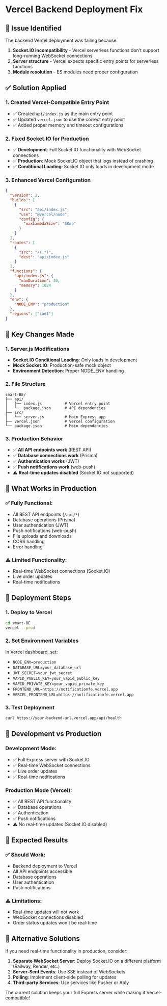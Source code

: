 # Vercel Backend Deployment Fix

## 🚨 **Issue Identified**

The backend Vercel deployment was failing because:
1. **Socket.IO incompatibility** - Vercel serverless functions don't support long-running WebSocket connections
2. **Server structure** - Vercel expects specific entry points for serverless functions
3. **Module resolution** - ES modules need proper configuration

## ✅ **Solution Applied**

### **1. Created Vercel-Compatible Entry Point**
- ✅ Created `api/index.js` as the main entry point
- ✅ Updated `vercel.json` to use the correct entry point
- ✅ Added proper memory and timeout configurations

### **2. Fixed Socket.IO for Production**
- ✅ **Development**: Full Socket.IO functionality with WebSocket connections
- ✅ **Production**: Mock Socket.IO object that logs instead of crashing
- ✅ **Conditional Loading**: Socket.IO only loads in development mode

### **3. Enhanced Vercel Configuration**
```json
{
  "version": 2,
  "builds": [
    {
      "src": "api/index.js",
      "use": "@vercel/node",
      "config": {
        "maxLambdaSize": "50mb"
      }
    }
  ],
  "routes": [
    {
      "src": "/(.*)",
      "dest": "api/index.js"
    }
  ],
  "functions": {
    "api/index.js": {
      "maxDuration": 30,
      "memory": 1024
    }
  },
  "env": {
    "NODE_ENV": "production"
  },
  "regions": ["iad1"]
}
```

## 🔧 **Key Changes Made**

### **1. Server.js Modifications**
- **Socket.IO Conditional Loading**: Only loads in development
- **Mock Socket.IO**: Production-safe mock object
- **Environment Detection**: Proper NODE_ENV handling

### **2. File Structure**
```
smart-BE/
├── api/
│   ├── index.js          # Vercel entry point
│   └── package.json      # API dependencies
├── src/
│   └── server.js         # Main Express app
├── vercel.json           # Vercel configuration
└── package.json          # Main dependencies
```

### **3. Production Behavior**
- ✅ **All API endpoints work** (REST API)
- ✅ **Database connections work** (Prisma)
- ✅ **Authentication works** (JWT)
- ✅ **Push notifications work** (web-push)
- ⚠️ **Real-time updates disabled** (Socket.IO not supported)

## 📱 **What Works in Production**

### **✅ Fully Functional:**
- All REST API endpoints (`/api/*`)
- Database operations (Prisma)
- User authentication (JWT)
- Push notifications (web-push)
- File uploads and downloads
- CORS handling
- Error handling

### **⚠️ Limited Functionality:**
- Real-time WebSocket connections (Socket.IO)
- Live order updates
- Real-time notifications

## 🚀 **Deployment Steps**

### **1. Deploy to Vercel**
```bash
cd smart-BE
vercel --prod
```

### **2. Set Environment Variables**
In Vercel dashboard, set:
- `NODE_ENV=production`
- `DATABASE_URL=your_database_url`
- `JWT_SECRET=your_jwt_secret`
- `VAPID_PUBLIC_KEY=your_vapid_public_key`
- `VAPID_PRIVATE_KEY=your_vapid_private_key`
- `FRONTEND_URL=https://notificationfe.vercel.app`
- `VERCEL_FRONTEND_URL=https://notificationfe.vercel.app`

### **3. Test Deployment**
```bash
curl https://your-backend-url.vercel.app/api/health
```

## 🔄 **Development vs Production**

### **Development Mode:**
- ✅ Full Express server with Socket.IO
- ✅ Real-time WebSocket connections
- ✅ Live order updates
- ✅ Real-time notifications

### **Production Mode (Vercel):**
- ✅ All REST API functionality
- ✅ Database operations
- ✅ Authentication
- ✅ Push notifications
- ⚠️ No real-time updates (Socket.IO disabled)

## 🎯 **Expected Results**

### **✅ Should Work:**
- Backend deployment to Vercel
- All API endpoints accessible
- Database operations
- User authentication
- Push notifications

### **⚠️ Limitations:**
- Real-time updates will not work
- WebSocket connections disabled
- Order status updates won't be real-time

## 🔧 **Alternative Solutions**

If you need real-time functionality in production, consider:
1. **Separate WebSocket Server**: Deploy Socket.IO on a different platform (Railway, Render, etc.)
2. **Server-Sent Events**: Use SSE instead of WebSockets
3. **Polling**: Implement client-side polling for updates
4. **Third-party Services**: Use services like Pusher or Ably

The current solution keeps your full Express server while making it Vercel-compatible!
